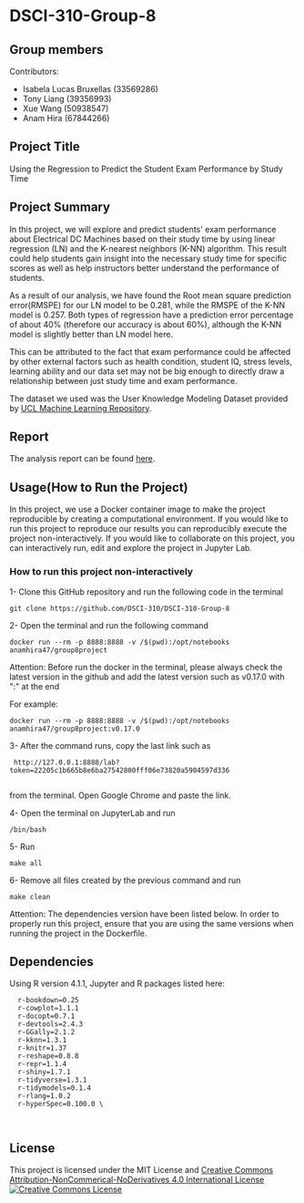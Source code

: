 # DSCI-310-Group-8
## Group members

Contributors: 
- Isabela Lucas Bruxellas (33569286)
- Tony Liang (39356993)
- Xue Wang (50938547)
- Anam Hira (67844266)

## Project Title
Using the Regression to Predict the Student Exam Performance by Study Time

## Project Summary 
In this project, we will explore and predict students' exam performance about Electrical DC Machines based on their study time by using linear regression (LN) and the K-nearest neighbors (K-NN) algorithm.  This result could help students gain insight into the necessary study time for specific scores as well as help instructors better understand the performance of students.
 
As a result of our analysis, we have found the Root mean square prediction error(RMSPE) for our LN model to be 0.281, while the RMSPE of the K-NN model is 0.257. Both types of regression have a prediction error percentage of about 40% (therefore our accuracy is about 60%), although the K-NN model is slightly better than LN model here. 

This can be attributed to the fact that exam performance could be affected by other external factors such as health condition, student IQ, stress levels, learning ability and our data set may not be big enough to directly draw a relationship between just study time and exam performance.

The dataset we used was the User Knowledge Modeling Dataset provided by [UCL Machine Learning Repository](https://archive.ics.uci.edu/ml/datasets/User+Knowledge+Modeling#). 


## Report
The analysis report can be found [here](https://github.com/DSCI-310/DSCI-310-Group-8/blob/main/analysis/student_performance_analysis.ipynb).

## Usage(How to Run the Project)
In this project, we use a Docker container image to make the project reproducible by creating a computational environment. If you would like to run this project to reproduce our results you can reproducibly execute the project non-interactively. If you would like to collaborate on this project, you can interactively run, edit and explore the project in Jupyter Lab.

### How to run this project non-interactively 

1- Clone this GitHub repository and run the following code in the terminal

```
git clone https://github.com/DSCI-310/DSCI-310-Group-8
```
2- Open the terminal and run the following command

```
docker run --rm -p 8888:8888 -v /$(pwd):/opt/notebooks anamhira47/group8project
```

Attention:
Before run the docker in the terminal, please always check the latest version in the github and 
add the latest version such as v0.17.0 with ":" at the end

For example:

```
docker run --rm -p 8888:8888 -v /$(pwd):/opt/notebooks anamhira47/group8project:v0.17.0
```


3- After the command runs, copy the last link such as

```
 http://127.0.0.1:8888/lab?token=22205c1b665b8e6ba27542800fff06e73820a5904597d336
 
```
from the terminal. Open Google Chrome and paste the link. 

4- Open the terminal on JupyterLab and run 

```
/bin/bash
```

5- Run 

```
make all
```

6- Remove all files created by the previous command and run

```
make clean
```

Attention: The dependencies version have been listed below. In order to properly run this project, ensure that you are using the same versions when running the project in the Dockerfile.

## Dependencies

Using R version 4.1.1, Jupyter and R packages listed here:

```
  r-bookdown=0.25
  r-cowplot=1.1.1
  r-docopt=0.7.1
  r-devtools=2.4.3
  r-GGally=2.1.2
  r-kknn=1.3.1
  r-knitr=1.37
  r-reshape=0.8.8
  r-repr=1.1.4
  r-shiny=1.7.1
  r-tidyverse=1.3.1
  r-tidymodels=0.1.4
  r-rlang=1.0.2
  r-hyperSpec=0.100.0 \

  
```

## License
This project is licensed under the MIT License and [Creative Commons Attribution-NonCommerical-NoDerivatives 4.0 International License](https://creativecommons.org/licenses/by-nc-nd/4.0/)
<a rel="license" href="http://creativecommons.org/licenses/by-nc-nd/4.0/"><img alt="Creative Commons License" style="border-width:1" src="https://i.creativecommons.org/l/by-nc-nd/4.0/88x31.png" /></a><br />

